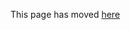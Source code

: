 This page has moved [here](https://github.com/Linaro/documentation/tree/master/Reference-Platform/Extras/PreviousReleases/RPB_15.10)